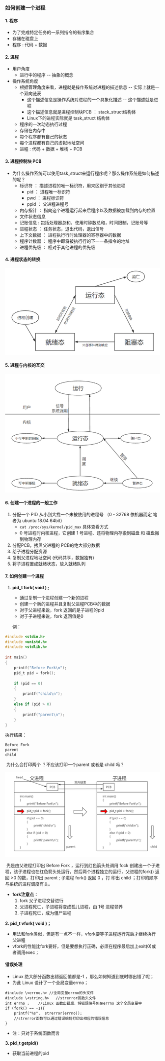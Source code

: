 ### 如何创建一个进程
#### 1. 程序
- 为了完成特定任务的一系列指令的有序集合​
- 存储在磁盘上
- 程序  : 代码 + 数据
#### 2. 进程
- 用户角度
	- 进行中的程序 -- 抽象的概念
- 操作系统角度
	- 根据管理角度来看，进程就是操作系统对进程的描述信息  -- 实际上就是一个双向链表
		- 这个描述信息是操作系统对进程的一个具象化描述 -- 这个描述就是进程
		- 这个描述信息就是进程控制块PCB ： stack_struct结构体
		- Linux下的进程实际就是 task_struct 结构体 
	- 程序的一次动态执行过程
	- ​存储在内存中
	- 每个程序都有自己的状态
	- ​每个进程都有自己的虚拟地址空间
	- 进程 : 代码 + 数据 + 堆栈 + PCB
#### 3. 进程控制块 PCB 
- 为什么操作系统可以使用task_struct来运行程序呢？那么操作系统是如何描述的呢？
	- 标识符 ： 描述进程的唯一标识符，用来区别于其他进程
		- pid ： 进程唯一标识符
		- pwd ： 进程标识符
		- ppid ： 父进程进程号
	- 内存指针 ： 指向这个进程运行起来后程序以及数据被加载到内存的位置
	- 文件状态信息
	- 记账信息 : 包括处理器总和，使用时钟数总和，时间限制，记账号等
	- 进程状态 ： 任务状态，退出代码，退出信号
	- 上下文数据 ： 进程执行行时处理器的寄存器中的数据
	- 程序计数器 ： 程序中即将被执行行的下一一条指令的地址
	- 进程优先级 ： 相对于其他进程的优先级
#### 4. 进程状态的转换
![](./进程状态转换.PNG)
#### 5. 进程与内核的互交
![](./进程与内核的互交.PNG)
#### 6. 创建一个进程的一般工作
1. 分配一个 PID  从小到大找一个未被使用的进程号 （0 - 32768  依机器而定  笔者为 ubuntu 18.04 64bit）
	- ```cat /proc/sys/kernel/pid_max```  具体查看方式
	- 0 号进程时内核进程，它创建 1 号进程、还将物理内存搬到磁盘  和 磁盘搬到物理内存
2. 分配PCB，拷贝父进程的 PCB的绝大部分数据
3. 给子进程分配资源
4. 复制父进程地址空间 (代码共享，数据独有)
5. 将子进程置成就绪状态，放入就绪队列
#### 7. 如何创建一个进程
1. **pid_t fork( void ) ;**
	- 通过复制一个进程创建一个新的进程
	- 创建一个新的进程并且复制父进程PCB中的数据
	- 对于父进程来说，fork 返回的是子进程的pid 
	- 对于子进程来说，fork 返回值是0
	
	例： 
```c
#include <stdio.h>
#include <unistd.h>
#include <stdlib.h>

int main()
{
	printf("Before Fork\n");
	pid_t pid = fork();
    
	if (pid == 0)
	{   
		printf("child\n");
	}   
	else if (pid > 0)
	{   
    	printf("parent\n");
	}
}
```

执行结果：

```Before Fork
Before Fork
parent
child 
```

​	为什么会打印两个 ？不应该打印一个parent 或者是 child 吗？

![](./fork执行详解.png)

​	先是由父进程打印出 Before Fork ，运行到红色箭头处调用 fock 创建出一个子进程，该子进程也在红色箭头处运行，然后两个进程独立的运行，父进程的fork() 返回 >0 的数，打印出 parent ; 子进程 fork() 返回 0  ，打	印出 child ；打印的顺序与系统的进程调度有关。
-	**fork注意点：**
	1. fork 父子进程交替进行
	2. 父进程死亡，子进程将变成孤儿进程，由 1号 进程领养
	3. 子进程死亡，成为僵尸进程

**2. pid_t vfork( void )；**
- 用法和fork类似，但是有一点不一样，vfork要等子进程运行完后才继续执行父进程
- ​vfork的性能比fork要好，但是要想执行正确，必须在程序最后加上exit(0)或者调用exec；
#### 错误处理
- ​Linux 绝大部分函数出错返回值都是-1 ，那么如何知道到底时哪出错了呢；
- 为此 Linux 设计了一个全局变量errno；
```c​
#include \<errno.h>	//全局变量errno的头文件
​#include \<string.h>	//strerror函数头文件
​int errno ; 	//Linux 函数出错后，将错误编号但在errno 这个全局变量中
​if (fork() == -1){
	printf("%s",  strerror(errno));
	//strerror函数可以通过错误编码打印出相应的错误信息
}	​
```
- 注：只对于系统函数而言

**3. pid_t getpid()**
- 获取当前进程的pid